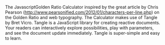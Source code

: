 The JavascriptGolden Ratio Calculator inspired by the great article by Chris Pearson (http://www.pearsonified.com/2012/01/characters-per-line.php) on the Golden Ratio and web typography.
The Calculator makes use of Tangle by Bret Vicro.
Tangle is a JavaScript library for creating reactive documents. Your readers can interactively explore possibilities, play with parameters, and see the document update immediately. Tangle is super-simple and easy to learn.
